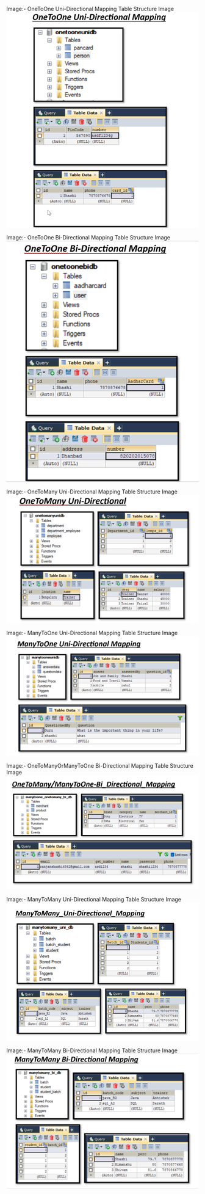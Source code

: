 Image:- OneToOne Uni-Directional Mapping Table Structure Image
![Alt text](/oneToOneUni.png "optional title")


Image:- OneToOne Bi-Directional Mapping Table Structure Image
![Alt text](/OneToOneBi.png "optional title")


Image:- OneToMany Uni-Directional Mapping Table Structure Image
![Alt text](/OneToManyUni.png "optional title")


Image:- ManyToOne Uni-Directional Mapping Table Structure Image
![Alt text](/ManyToOneUni.png "optional title")


Image:- OneToManyOrManyToOne Bi-Directional Mapping Table Structure Image
![Alt text](/OneToManyOrManyToOneBi.png "optional title")


Image:- ManyToMany Uni-Directional Mapping Table Structure Image
![Alt text](/ManyToManyUni.png "optional title")


Image:- ManyToMany Bi-Directional Mapping Table Structure Image
![Alt text](/ManyToManyBi.png "optional title")
